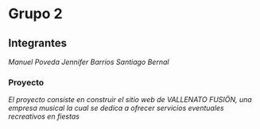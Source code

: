 # Grupo 2

## Integrantes

_Manuel Poveda_
_Jennifer Barrios_
_Santiago Bernal_

### Proyecto

_El proyecto consiste en construir el sitio web de VALLENATO FUSIÖN, una empresa musical la cual se dedica a ofrecer servicios eventuales recreativos en fiestas_
